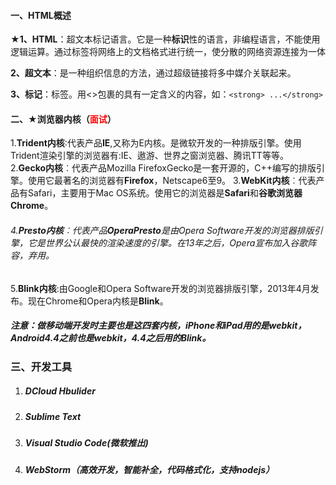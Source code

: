 #### 一、HTML概述

**★1、HTML**：超文本标记语言。它是一种**标识**性的语言，非编程语言，不能使用逻辑运算。通过标签将网络上的文档格式进行统一，使分散的网络资源连接为一体

**2、超文本**：是一种组织信息的方法，通过超级链接将多中媒介关联起来。

**3、标记**：标签。用<>包裹的具有一定含义的内容，如：`<strong> ...</strong>`

#### 二、★浏览器内核（<span style='color:red'>面试</span>）

1.**Trident内核**∶代表产品**IE**,又称为E内核。是微软开发的一种排版引擎。使用Trident渲染引擎的浏览器有:IE、遨游、世界之窗浏览器、腾讯TT等等。
2.**Gecko内核**︰代表产品Mozilla FirefoxGecko是一套开源的，C++编写的排版引擎。使用它最著名的浏览器有**Firefox**，Netscape6至9。
3.**WebKit内核**︰代表产品有Safari，主要用于Mac OS系统。使用它的浏览器是**Safari**和**谷歌浏览器Chrome**。

###### 4.**Presto内核**︰代表产品**OperaPresto**是由Opera Software开发的浏览器排版引擎，它是世界公认最快的渲染速度的引擎。在13年之后，Opera宣布加入谷歌阵容，弃用。

5.**Blink内核**:由Google和Opera Software开发的浏览器排版引擎，2013年4月发布。现在Chrome和Opera内核是**Blink**。

##### 注意：做移动端开发时主要也是这四套内核，iPhone和iPad用的是webkit，Android4.4之前也是webkit，4.4之后用的Blink。

### 三、开发工具

1. ##### DCloud Hbulider

2. ##### Sublime Text

3. ##### Visual Studio Code(微软推出)

4. ##### WebStorm（高效开发，智能补全，代码格式化，支持nodejs）

